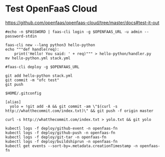 # Test OpenFaaS Cloud

https://github.com/openfaas/openfaas-cloud/tree/master/docs#test-it-out

```
#echo -n $PASSWORD | faas-cli login -g $OPENFAAS_URL -u admin --password-stdin

faas-cli new --lang python3 hello-python
echo """def handle(req):
    print('Hello! You said: ' + req)""" > hello-python/handler.py
mv hello-python.yml stack.yml

#faas-cli deploy -g $OPENFAAS_URL

git add hello-python stack.yml
git commit -m "ofc test"
git push
```

`$HOME/.gitconfig`

```
[alias]
  yolo = !git add -A && git commit -am \"$(curl -s http://whatthecommit.com/index.txt)\" && git push -f origin master
```

```
curl -s http://whatthecommit.com/index.txt > yolo.txt && git yolo
```

```
kubectl logs -f deploy/github-event -n openfaas-fn
kubectl logs -f deploy/github-push -n openfaas-fn
kubectl logs -f deploy/git-tar -n openfaas-fn
kubectl logs -f deploy/buildshiprun -n openfaas-fn
kubectl get events --sort-by=.metadata.creationTimestamp -n openfaas-fn
```
